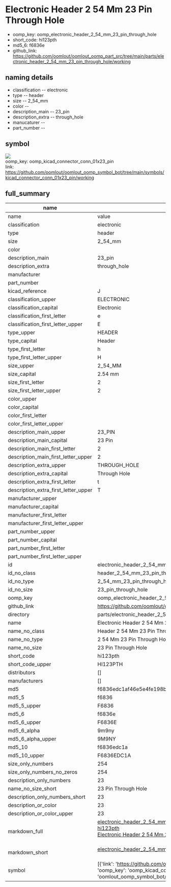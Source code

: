 # Electronic Header 2 54 Mm 23 Pin Through Hole

  
* oomp_key: oomp_electronic_header_2_54_mm_23_pin_through_hole 
* short_code: hi123pth
* md5_6: f6836e  
* github_link: https://github.com/oomlout/oomlout_oomp_part_src/tree/main/parts/electronic_header_2_54_mm_23_pin_through_hole/working  
## naming details
* classification -- electronic
* type -- header
* size -- 2_54_mm
* color -- 
* description_main -- 23_pin
* description_extra -- through_hole
* manucaturer -- 
* part_number -- 



## symbol

![](symbol/{index}}/working/working_600.png)  
oomp_key: oomp_kicad_connector_conn_01x23_pin  
link: https://github.com/oomlout/oomlout_oomp_symbol_bot/tree/main/symbols/kicad_connector_conn_01x23_pin/working  


## full_summary
| name | value | 
| --- | --- | 
| name | value | 
| classification | electronic | 
| type | header | 
| size | 2_54_mm | 
| color |  | 
| description_main | 23_pin | 
| description_extra | through_hole | 
| manufacturer |  | 
| part_number |  | 
| kicad_reference | J | 
| classification_upper | ELECTRONIC | 
| classification_capital | Electronic | 
| classification_first_letter | e | 
| classification_first_letter_upper | E | 
| type_upper | HEADER | 
| type_capital | Header | 
| type_first_letter | h | 
| type_first_letter_upper | H | 
| size_upper | 2_54_MM | 
| size_capital | 2.54 mm | 
| size_first_letter | 2 | 
| size_first_letter_upper | 2 | 
| color_upper |  | 
| color_capital |  | 
| color_first_letter |  | 
| color_first_letter_upper |  | 
| description_main_upper | 23_PIN | 
| description_main_capital | 23 Pin | 
| description_main_first_letter | 2 | 
| description_main_first_letter_upper | 2 | 
| description_extra_upper | THROUGH_HOLE | 
| description_extra_capital | Through Hole | 
| description_extra_first_letter | t | 
| description_extra_first_letter_upper | T | 
| manufacturer_upper |  | 
| manufacturer_capital |  | 
| manufacturer_first_letter |  | 
| manufacturer_first_letter_upper |  | 
| part_number_upper |  | 
| part_number_capital |  | 
| part_number_first_letter |  | 
| part_number_first_letter_upper |  | 
| id | electronic_header_2_54_mm_23_pin_through_hole | 
| id_no_class | header_2_54_mm_23_pin_through_hole | 
| id_no_type | 2_54_mm_23_pin_through_hole | 
| id_no_size | 23_pin_through_hole | 
| oomp_key | oomp_electronic_header_2_54_mm_23_pin_through_hole | 
| github_link | https://github.com/oomlout/oomlout_oomp_part_src/tree/main/parts/electronic_header_2_54_mm_23_pin_through_hole/working | 
| directory | parts/electronic_header_2_54_mm_23_pin_through_hole | 
| name | Electronic Header 2 54 Mm 23 Pin Through Hole | 
| name_no_class | Header 2 54 Mm 23 Pin Through Hole | 
| name_no_type | 2 54 Mm 23 Pin Through Hole | 
| name_no_size | 23 Pin Through Hole | 
| short_code | hi123pth | 
| short_code_upper | HI123PTH | 
| distributors | [] | 
| manufacturers | [] | 
| md5 | f6836edc1af46e5e4fe198b8fbecfc74 | 
| md5_5 | f6836 | 
| md5_5_upper | F6836 | 
| md5_6 | f6836e | 
| md5_6_upper | F6836E | 
| md5_6_alpha | 9m9ny | 
| md5_6_alpha_upper | 9M9NY | 
| md5_10 | f6836edc1a | 
| md5_10_upper | F6836EDC1A | 
| size_only_numbers | 254 | 
| size_only_numbers_no_zeros | 254 | 
| description_only_numbers | 23 | 
| name_no_size_short | 23 Pin Through Hole | 
| description_only_numbers_short | 23 | 
| description_or_color | 23 | 
| description_or_color_upper | 23 | 
| markdown_full | [electronic_header_2_54_mm_23_pin_through_hole](https://github.com/oomlout/oomlout_oomp_part_src/tree/main/parts/electronic_header_2_54_mm_23_pin_through_hole/working)<br>[hi123pth](https://github.com/oomlout/oomlout_oomp_part_src/tree/main/parts/electronic_header_2_54_mm_23_pin_through_hole/working)<br>[Electronic Header 2 54 Mm 23 Pin Through Hole](https://github.com/oomlout/oomlout_oomp_part_src/tree/main/parts/electronic_header_2_54_mm_23_pin_through_hole/working)<br><br> | 
| markdown_short | [electronic_header_2_54_mm_23_pin_through_hole](https://github.com/oomlout/oomlout_oomp_part_src/tree/main/parts/electronic_header_2_54_mm_23_pin_through_hole/working)<br><br> | 
| symbol | [{'link': 'https://github.com/oomlout/oomlout_oomp_symbol_bot/tree/main/symbols/kicad_connector_conn_01x23_pin', 'oomp_key': 'oomp_kicad_connector_conn_01x23_pin', 'directory': 'oomlout_oomp_symbol_bot/symbols/kicad_connector_conn_01x23_pin//working/working.kicad_sym', 'index': 0}] | 
